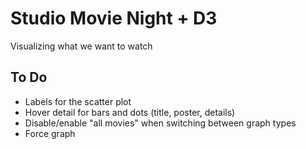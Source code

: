 # Studio Movie Night + D3
Visualizing what we want to watch

## To Do
* Labels for the scatter plot
* Hover detail for bars and dots (title, poster, details)
* Disable/enable "all movies" when switching between graph types
* Force graph
